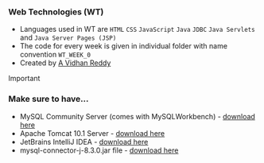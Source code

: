### Web Technologies (WT)
- Languages used in WT are `HTML` `CSS` `JavaScript` `Java` `JDBC` `Java Servlets` and `Java Server Pages (JSP)`
- The code for every week is given in individual folder with name convention `WT_WEEK_0`
- Created by [A Vidhan Reddy](https://linktr.ee/itsvidhanreddy)

> [!IMPORTANT]
> ### Make sure to have...
> - MySQL Community Server (comes with MySQLWorkbench) - [download here](https://dev.mysql.com/downloads/file/?id=526408)
> - Apache Tomcat 10.1 Server - [download here](https://dlcdn.apache.org/tomcat/tomcat-10/v10.1.23/bin/apache-tomcat-10.1.23.exe)
> - JetBrains IntelliJ IDEA - [download here](https://www.jetbrains.com/idea/download/download-thanks.html?platform=windows&code=IIC)
> - mysql-connector-j-8.3.0.jar file - [download here](https://dev.mysql.com/downloads/file/?id=525082)
